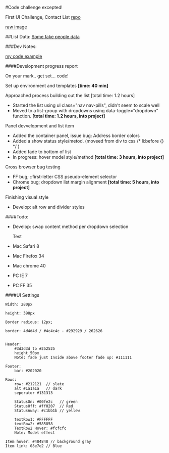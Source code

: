 

#Code challenge excepted!


First UI Challenge, Contact List 
[repo](https://github.com/ff0000/skills-assessment)

[raw image](https://github.com/ff0000/skills-assessment/blob/master/contactListUpdated.jpg)

##List Data: [Some fake people data](listData.md)


###Dev Notes:

[my code example](http://www.milkshakeinteractive.com/code/FF0000challenge/ContactList.html)


####Development progress report

On your mark.. get set... code!

Set up environment and templates 
**[time: 40 min]**

Approached process building out the list [total time: 1.2 hours]
- Started the list using ul class="nav nav-pills", didn't seem to scale well 
- Moved to a list-group with dropdowns using data-toggle="dropdown" function.
**[total time: 1.2 hours, into project]**

Panel devvelopment and list item
- Added the container panel, issue bug: Address border colors
- Added a show status style/metod. (moveed from div to css /* li:before {} */ )
- Added fade to bottom of list
- In progress: hover model style/method
**[total time: 3 hours, into project]**

Cross browser bug testing
 - FF bug; ::first-letter CSS pseudo-element selector
 - Chrome bug; dropdown list margin alignment
**[total time: 5 hours, into project]**

Finishing visual style
- Develop: alt row and divider styles


####Todo:

- Develop: swap content method per dropdown selection

  Test 
- Mac Safari 8
- Mac Firefox 34
- Mac chrome 40
- PC IE 7
- PC FF 35



####UI Settings

```
Width: 280px

height: 398px

Border radious: 12px;

border: 4d4d4d / #4c4c4c - #292929 / 262626


Header: 
    #3d3d3d to #252525
    height 50px
    Note: fade just Inside above footer fade up: #111111

Footer:
    bar: #202020

Rows:
    row: #212121  // slate
    alt #1a1a1a   // dark
    seperator #131313

    StatusOn: #00fe2c   // green
    StatusOff: #ff0207  // Red
    StatusAway: #c1bb1b // yellew

    textRow1: #FFFFFF
    textRow2: #585858
    TextRow2 Hover: #fcfcfc
    Note: Model effect

Item hover: #484848 // background gray
Item link: 08e7e2 // Blue
```
